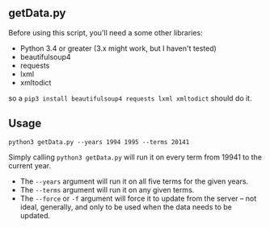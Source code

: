 ## getData.py
Before using this script, you'll need a some other libraries:

- Python 3.4 or greater (3.x might work, but I haven't tested)
- beautifulsoup4
- requests
- lxml
- xmltodict

so a `pip3 install beautifulsoup4 requests lxml xmltodict` should do it.

## Usage

`python3 getData.py --years 1994 1995 --terms 20141`

Simply calling `python3 getData.py` will run it on every term from 19941 to the current year.

- The `--years` argument will run it on all five terms for the given years.
- The `--terms` argument will run it on any given terms.
- The `--force` or `-f` argument will force it to update from the server – not ideal, generally, and only to be used when the data needs to be updated.
